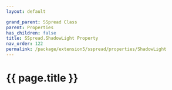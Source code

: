 ```yaml
---
layout: default

grand_parent: SSpread Class
parent: Properties
has_children: false
title: SSpread.ShadowLight Property
nav_order: 122
permalink: /package/extension5/sspread/properties/ShadowLight
---
```

# {{ page.title }}